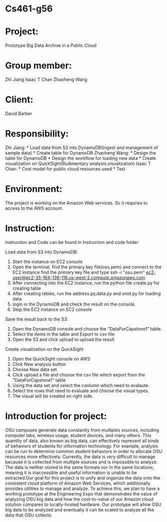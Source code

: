 # Cs461-g56

# Project: 
Prototype Big Data Archive in a Public Cloud

# Group member: 
Zhi Jiang
Isaac T Chan
Zhaoheng Wang

# Client:
David Barber
# Responsibility:
Zhi Jiang: 
	* Load data from S3 into DynamoDB(Ingest and management of sample data)
      	* Create table for DynamoDB
Zhaoheng Wang:
      	* Design the table for DynamoDB
	* Design the workflow for loading new data
	* Create visualization on QuickSight(Rudimentary analysis,visualization)
Isaac T Chan:
      	* Cost model for public cloud resources used
      	* Test
# Environment:
The project is working on the Amazon Web services. So it requries to access to the AWS account.
    
# Instruction:
Instruction and Code can be found in Instruction and code folder

Load data from S3 into DynamoDB:
1. Start the instance on EC2 console
2. Open the terminal, find the primary key file(osu.pem) and connect to the EC2 instance find the primary key file and type ssh -i "osu.pem" ec2-user@ec2-35-164-136-118.us-west-2.compute.amazonaws.com
3. After connecting into the EC2 instance, run the python file create.py for creating table
4. After creating tables, run the address.py,data.py and onid.py for loading data
5. login in the DynamoDB and check the result on the console.
6. Stop the EC2 instance on EC2 console

Save the result back to the S3:
1. Open the DynamoDB console and choose the "DataForCapstone1" table.
2. Select the items in the table and Export to csv file
3. Open the S3 and click upload to upload the result 

Create visualization on the QuickSight
1. Open the QuickSight console on AWS 
2. Click New analysis button 
3. Choose New data set
4. Click upload a file and choose the csv file which export from the "DataForCapstone1" table
5. Using the data set and select the conlumn which need to evalaute.
6. Select the rows that need to evaluate and choose the visual types.
7. The visual will be created on right side.

# Introduction for project:
OSU campuses generate data constantly from multiples sources, including computer labs, wireless usage, student devices, and many others. This quantity of data, also known as big data, can effectively represent all kinds of behaviors of students for information technology. For example, analysis can be run to determine common student behaviors in order to allocate OSU resources more effectively. Currently, the data is very difficult to manage because it is collected from multiple sources and is impossible to analyze. The data is neither stored in the same formats nor in the same locations, meaning it is inaccessible and useful information is unable to be extracted.Our goal for this project is to unify and organize the data onto the consistent cloud platform of Amazon Web Services, which additionally provides utilities to manage and analyze. To achieve this, we plan to have a working prototype at the Engineering Expo that demonstrates the value of analyzing OSU big data and how the cost-to-value of our Amazon cloud solution compares to locally-hosted hardware. Our prototype will allow OSU big data to be analyzed and eventually it can be scaled to analyze all the data that OSU collects.
